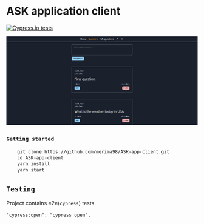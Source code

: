 # ASK application client

[![Cypress.io tests](https://img.shields.io/badge/cypress.io-tests-green.svg?style=flat-square)](https://cypress.io)

![Screenshot](docs/images/screenshot.png)

### `Getting started`

```
    git clone https://github.com/merima98/ASK-app-client.git
    cd ASK-app-client
    yarn install
    yarn start
```

## `Testing`

Project contains e2e(`cypress`) tests.

```
"cypress:open": "cypress open",
```
